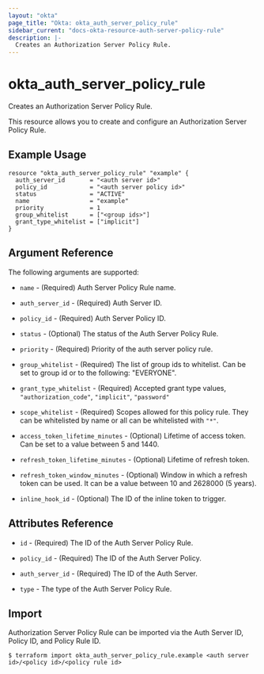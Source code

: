 ```yaml
---
layout: "okta"
page_title: "Okta: okta_auth_server_policy_rule"
sidebar_current: "docs-okta-resource-auth-server-policy-rule"
description: |-
  Creates an Authorization Server Policy Rule.
---
```


# okta_auth_server_policy_rule

Creates an Authorization Server Policy Rule.

This resource allows you to create and configure an Authorization Server Policy Rule.

## Example Usage

```hcl
resource "okta_auth_server_policy_rule" "example" {
  auth_server_id       = "<auth server id>"
  policy_id            = "<auth server policy id>"
  status               = "ACTIVE"
  name                 = "example"
  priority             = 1
  group_whitelist      = ["<group ids>"]
  grant_type_whitelist = ["implicit"]
}
```

## Argument Reference

The following arguments are supported:

* `name` - (Required) Auth Server Policy Rule name.

* `auth_server_id` - (Required) Auth Server ID.

* `policy_id` - (Required) Auth Server Policy ID.

* `status` - (Optional) The status of the Auth Server Policy Rule.

* `priority` - (Required) Priority of the auth server policy rule.

* `group_whitelist` - (Required) The list of group ids to whitelist. Can be set to group id or to the following: "EVERYONE".

* `grant_type_whitelist` - (Required) Accepted grant type values, `"authorization_code"`, `"implicit"`, `"password"`

* `scope_whitelist` - (Required) Scopes allowed for this policy rule. They can be whitelisted by name or all can be whitelisted with `"*"`.

* `access_token_lifetime_minutes` - (Optional) Lifetime of access token. Can be set to a value between 5 and 1440.

* `refresh_token_lifetime_minutes` - (Optional) Lifetime of refresh token.

* `refresh_token_window_minutes` - (Optional) Window in which a refresh token can be used. It can be a value between 10 and 2628000 (5 years).

* `inline_hook_id` - (Optional) The ID of the inline token to trigger.

## Attributes Reference

* `id` - (Required) The ID of the Auth Server Policy Rule.

* `policy_id` - (Required) The ID of the Auth Server Policy.

* `auth_server_id` - (Required) The ID of the Auth Server.

* `type` - The type of the Auth Server Policy Rule.

## Import

Authorization Server Policy Rule can be imported via the Auth Server ID, Policy ID, and Policy Rule ID.

```
$ terraform import okta_auth_server_policy_rule.example <auth server id>/<policy id>/<policy rule id>
```
